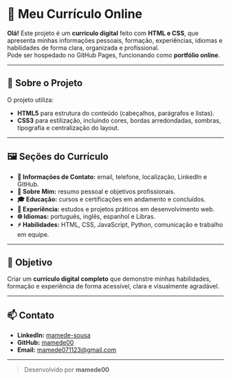 # 💼 Meu Currículo Online

**Olá!** Este projeto é um **currículo digital** feito com **HTML e CSS**, que apresenta minhas informações pessoais, formação, experiências, idiomas e habilidades de forma clara, organizada e profissional.  
Pode ser hospedado no GitHub Pages, funcionando como **portfólio online**.

---

## 📌 Sobre o Projeto
O projeto utiliza:
- **HTML5** para estrutura do conteúdo (cabeçalhos, parágrafos e listas).  
- **CSS3** para estilização, incluindo cores, bordas arredondadas, sombras, tipografia e centralização do layout.

---

## 🖼️ Seções do Currículo
- **📇 Informações de Contato:** email, telefone, localização, LinkedIn e GitHub.  
- **📝 Sobre Mim:** resumo pessoal e objetivos profissionais.  
- **🎓 Educação:** cursos e certificações em andamento e concluídos.  
- **💼 Experiência:** estudos e projetos práticos em desenvolvimento web.  
- **🌐 Idiomas:** português, inglês, espanhol e Libras.  
- **⚡ Habilidades:** HTML, CSS, JavaScript, Python, comunicação e trabalho em equipe.

---

## 🎨 Objetivo
Criar um **currículo digital completo** que demonstre minhas habilidades, formação e experiência de forma acessível, clara e visualmente agradável.

---

## 📫 Contato
- **LinkedIn:** [mamede-sousa](https://www.linkedin.com/in/mamede-sousa/)  
- **GitHub:** [mamede00](https://github.com/mamede00)  
- **Email:** mamede071123@gmail.com  

---

> Desenvolvido por **mamede00**
